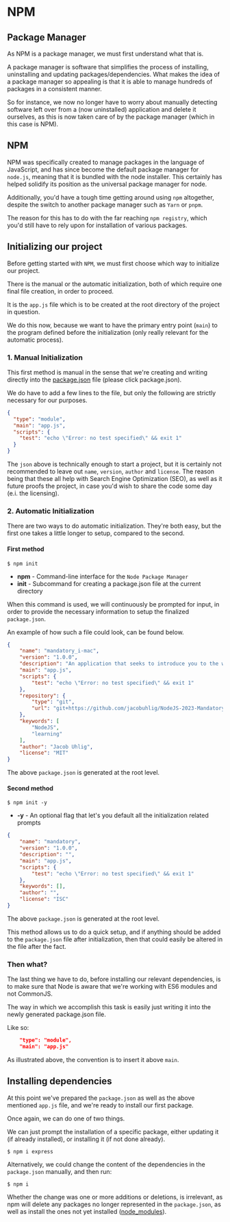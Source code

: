 # NPM

## Package Manager
As NPM is a package manager, we must first understand what that is.

A package manager is software that simplifies the process of installing, uninstalling and updating packages/dependencies.
What makes the idea of a package manager so appealing is that it is able to manage hundreds of packages in a consistent manner.

So for instance, we now no longer have to worry about manually detecting software left over from a (now uninstalled) application and delete it ourselves, as this is now taken care of by the package manager (which in this case is NPM).


## NPM
NPM was specifically created to manage packages in the language of JavaScript, and has since become the default package manager for `node.js`, meaning that it is bundled with the node installer.
This certainly has helped solidify its position as the universal package manager for node.

Additionally, you'd have a tough time getting around using `npm` altogether, despite the switch to another package manager such as `Yarn` or `pnpm`.

The reason for this has to do with the far reaching `npm registry`, which you'd still have to rely upon for installation of various packages.


## Initializing our project
Before getting started with `NPM`, we must first choose which way to initialize our project.

There is the manual or the automatic initialization, both of which require one final file creation, in order to proceed.

It is the `app.js` file which is to be created at the root directory of the project in question.

We do this now, because we want to have the primary entry point (`main`) to the program defined before the initialization (only really relevant for the automatic process).


### 1. Manual Initialization
This first method is manual in the sense that we're creating and writing directly into the <a href="/node-and-packages/package.json-and-node_modules">package.json</a> file (please click package.json).

We do have to add a few lines to the file, but only the following are strictly necessary for our purposes.

```json
{
  "type": "module",
  "main": "app.js",
  "scripts": {
    "test": "echo \"Error: no test specified\" && exit 1"
  }
}
```

The `json` above is technically enough to start a project, but it is certainly not recommended to leave out `name`, `version`, `author` and `license`.
The reason being that these all help with Search Engine Optimization (SEO), as well as it future proofs the project, in case you'd wish to share the code some day (e.i. the licensing).


### 2. Automatic Initialization
There are two ways to do automatic initialization.
They're both easy, but the first one takes a little longer to setup, compared to the second.

#### First method

```console
$ npm init
```
* **npm**       - Command-line interface for the `Node Package Manager`
* **init**      - Subcommand for creating a package.json file at the current directory

When this command is used, we will continuously be prompted for input, in order to provide the necessary information to setup the finalized `package.json`.

An example of how such a file could look, can be found below.

```json
{
    "name": "mandatory_i-mac",
    "version": "1.0.0",
    "description": "An application that seeks to introduce you to the wondrous world behind the creation of a full-stack NodeJS web-application.",
    "main": "app.js",
    "scripts": {
        "test": "echo \"Error: no test specified\" && exit 1"
    },
    "repository": {
        "type": "git",
        "url": "git+https://github.com/jacobuhlig/NodeJS-2023-Mandatory-I.git"
    },
    "keywords": [
        "NodeJS",
        "learning"
    ],
    "author": "Jacob Uhlig",
    "license": "MIT"
}
```

The above `package.json` is generated at the root level.


#### Second method

```console
$ npm init -y
```
* **-y**        - An optional flag that let's you default all the initialization related prompts

```json
{
    "name": "mandatory",
    "version": "1.0.0",
    "description": "",
    "main": "app.js",
    "scripts": {
        "test": "echo \"Error: no test specified\" && exit 1"
    },
    "keywords": [],
    "author": "",
    "license": "ISC"
}
```

The above `package.json` is generated at the root level.

This method allows us to do a quick setup, and if anything should be added to the `package.json` file after initialization, then that could easily be altered in the file after the fact.


### Then what?
The last thing we have to do, before installing our relevant dependencies, is to make sure that Node is aware that we're working with ES6 modules and not CommonJS.

The way in which we accomplish this task is easily just writing it into the newly generated package.json file.

Like so:

```json
    "type": "module",
    "main": "app.js"
```
As illustrated above, the convention is to insert it above `main`.


## Installing dependencies
At this point we've prepared the `package.json` as well as the above mentioned `app.js` file, and we're ready to install our first package.

Once again, we can do one of two things.

We can just prompt the installation of a specific package, either updating it (if already installed), or installing it (if not done already).

```console
$ npm i express
```

Alternatively, we could change the content of the dependencies in the `package.json` manually, and then run:

```console
$ npm i
```

Whether the change was one or more additions or deletions, is irrelevant, as npm will delete any packages no longer represented in the `package.json`, as well as install the ones not yet installed (<a href="/node-and-packages/package.json-and-node_modules">node_modules</a>).